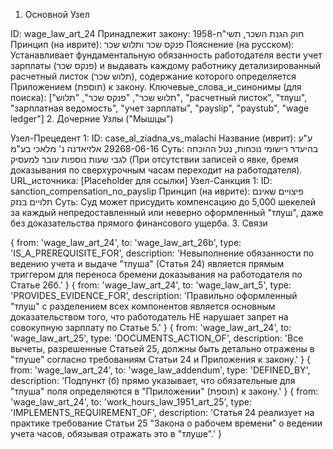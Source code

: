 1. Основной Узел

ID: wage_law_art_24
Принадлежит закону: חוק הגנת השכר, תשי"ח-1958
Принцип (на иврите): פנקס שכר ותלוש שכר
Пояснение (на русском): Устанавливает фундаментальную обязанность работодателя вести учет зарплаты (פנקס שכר) и выдавать каждому работнику детализированный расчетный листок (תלוש שכר), содержание которого определяется Приложением (תוספת) к закону.
Ключевые_слова_и_синонимы (для поиска): ["תלוש שכר", "פנקס שכר", "תלוש", "расчетный листок", "тлуш", "зарплатная ведомость", "учет зарплаты", "payslip", "paystub", "wage ledger"]
2. Дочерние Узлы ("Мышцы")

Узел-Прецедент 1:
ID: case_al_ziadna_vs_malachi
Название (иврит): ע"ע 29268-06-16 אלזיאדנה נ' מלאכי בע"מ
Суть: בהיעדר רישומי נוכחות, נטל ההוכחה לגבי שעות נוספות עובר למעסיק (При отсутствии записей о явке, бремя доказывания по сверхурочным часам переходит на работодателя).
URL_источника: [Placeholder для ссылки]
Узел-Санкция 1:
ID: sanction_compensation_no_payslip
Принцип (на иврите): פיצויים שאינם תלויים בנזק
Суть: Суд может присудить компенсацию до 5,000 шекелей за каждый непредоставленный или неверно оформленный "тлуш", даже без доказательства прямого финансового ущерба.
3. Связи

{ from: 'wage_law_art_24', to: 'wage_law_art_26b', type: 'IS_A_PREREQUISITE_FOR', description: 'Невыполнение обязанности по ведению учета и выдаче "тлуша" (Статья 24) является прямым триггером для переноса бремени доказывания на работодателя по Статье 26б.' }
{ from: 'wage_law_art_24', to: 'wage_law_art_5', type: 'PROVIDES_EVIDENCE_FOR', description: 'Правильно оформленный "тлуш" с разделением всех компонентов является основным доказательством того, что работодатель НЕ нарушает запрет на совокупную зарплату по Статье 5.' }
{ from: 'wage_law_art_24', to: 'wage_law_art_25', type: 'DOCUMENTS_ACTION_OF', description: 'Все вычеты, разрешенные Статьей 25, должны быть детально отражены в "тлуше" согласно требованиям Статьи 24 и Приложения к закону.' }
{ from: 'wage_law_art_24', to: 'wage_law_addendum', type: 'DEFINED_BY', description: 'Подпункт (б) прямо указывает, что обязательные для "тлуша" поля определяются в "Приложении" (תוספת) к закону.' }
{ from: 'wage_law_art_24', to: 'work_hours_law_1951_art_25', type: 'IMPLEMENTS_REQUIREMENT_OF', description: 'Статья 24 реализует на практике требование Статьи 25 "Закона о рабочем времени" о ведении учета часов, обязывая отражать это в "тлуше".' }